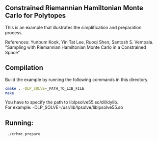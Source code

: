 ## Constrained Riemannian Hamiltonian Monte Carlo for Polytopes
This is an example that illustrates the simplification and preparation process.

References:
Yunbum Kook, Yin Tat Lee, Ruoqi Shen, Santosh S. Vempala. "Sampling with Riemannian Hamiltonian
 Monte Carlo in a Constrained Space"
## Compilation
Build the example by running the following commands in this directory.

```bash
cmake . -DLP_SOLVE=_PATH_TO_LIB_FILE
make
```  
You have to specify the path to liblpsolve55.so/dll/dylib.  
For example: -DLP_SOLVE=/usr/lib/lpsolve/liblpsolve55.so

## Running:
```bash
 ./crhmc_prepare
```
